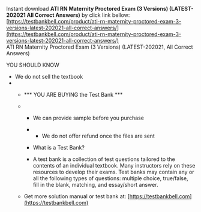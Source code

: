 Instant download **ATI RN Maternity Proctored Exam (3 Versions) (LATEST-202021 All Correct Answers)** by click link bellow:  
[https://testbankbell.com/product/ati-rn-maternity-proctored-exam-3-versions-latest-202021-all-correct-answers/](https://testbankbell.com/product/ati-rn-maternity-proctored-exam-3-versions-latest-202021-all-correct-answers/)  
ATI RN Maternity Proctored Exam (3 Versions) (LATEST-202021, All Correct Answers)


YOU SHOULD KNOW


* We do not sell the textbook
* * \*\*\* YOU ARE BUYING the Test Bank \*\*\*
  * * We can provide sample before you purchase
    * * We do not offer refund once the files are sent
     
    * What is a Test Bank?
   
    *  A test bank is a collection of test questions tailored to the contents of an individual textbook. Many instructors rely on these resources to develop their exams. Test banks may contain any or all the following types of questions: multiple choice, true/false, fill in the blank, matching, and essay/short answer.
   
  *  Get more solution manual or test bank at: [https://testbankbell.com](https://testbankbell.com)
